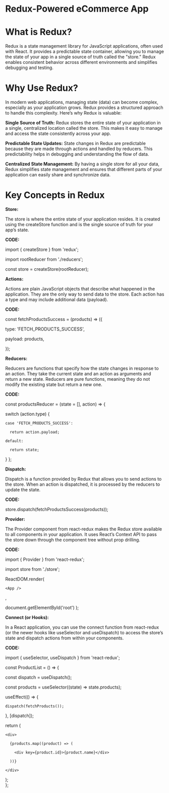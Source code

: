 # Redux-Powered eCommerce App

# What is Redux?
Redux is a state management library for JavaScript applications, often used with React. It provides a predictable state container, allowing you to manage the state of your app in a single source of truth called the "store." Redux enables consistent behavior across different environments and simplifies debugging and testing.

# Why Use Redux?
In modern web applications, managing state (data) can become complex, especially as your application grows. Redux provides a structured approach to handle this complexity. Here’s why Redux is valuable:

**Single Source of Truth:** Redux stores the entire state of your application in a single, centralized location called the store. This makes it easy to manage and access the state consistently across your app.

**Predictable State Updates:** State changes in Redux are predictable because they are made through actions and handled by reducers. This predictability helps in debugging and understanding the flow of data.

**Centralized State Management:** By having a single store for all your data, Redux simplifies state management and ensures that different parts of your application can easily share and synchronize data.

# Key Concepts in Redux

**Store:**

The store is where the entire state of your application resides. It is created using the createStore function and is the single source of truth for your app’s state.

**CODE:**

import { createStore } from 'redux';

import rootReducer from './reducers';

const store = createStore(rootReducer);


**Actions:**


Actions are plain JavaScript objects that describe what happened in the application. They are the only way to send data to the store. Each action has a type and may include additional data (payload).

**CODE:**

const fetchProductsSuccess = (products) => ({

  type: 'FETCH_PRODUCTS_SUCCESS',
  
  payload: products,
  
});


**Reducers:**

Reducers are functions that specify how the state changes in response to an action. They take the current state and an action as arguments and return a new state. Reducers are pure functions, meaning they do not modify the existing state but return a new one.

**CODE:**

const productsReducer = (state = [], action) => {

  switch (action.type) {
  
    case 'FETCH_PRODUCTS_SUCCESS':
    
      return action.payload;
      
    default:
    
      return state;
      
  }
};


**Dispatch:**


Dispatch is a function provided by Redux that allows you to send actions to the store. When an action is dispatched, it is processed by the reducers to update the state.


**CODE:**

store.dispatch(fetchProductsSuccess(products));


**Provider:**


The Provider component from react-redux makes the Redux store available to all components in your application. It uses React’s Context API to pass the store down through the component tree without prop drilling.

**CODE:**

import { Provider } from 'react-redux';

import store from './store';


ReactDOM.render(

  <Provider store={store}>
    
    <App />
    
  </Provider>,
  
  document.getElementById('root')
);


**Connect (or Hooks):**


In a React application, you can use the connect function from react-redux (or the newer hooks like useSelector and useDispatch) to access the store’s state and dispatch actions from within your components.

**CODE:**

import { useSelector, useDispatch } from 'react-redux';

const ProductList = () => {

  const dispatch = useDispatch();
  
  const products = useSelector((state) => state.products);

  useEffect(() => {
  
    dispatch(fetchProducts());
    
  }, [dispatch]);

  return (
  
    <div>
    
      {products.map((product) => (
      
        <div key={product.id}>{product.name}</div>
        
      ))}
      
    </div>
    
  );  
};






